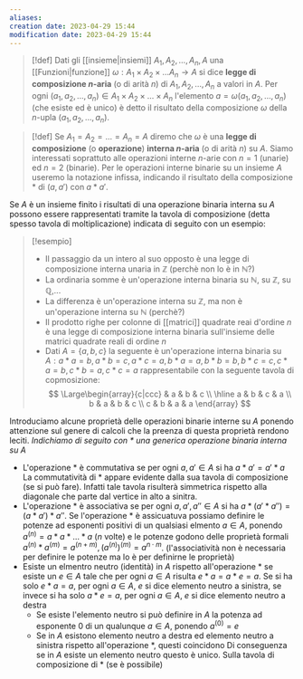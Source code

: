 ```yaml
---
aliases: 
creation date: 2023-04-29 15:44
modification date: 2023-04-29 15:44
---
```


> [!def]
> Dati gli [[insieme|insiemi]] $A_{1},A_{2},\dots ,A_{n},A$ una [[Funzioni|funzione]] $\omega : A_{1} \times A_{2} \times \dots A_{n} \to A$ si dice **legge di composizione $n$-aria** (o di arità $n$) di $A_{1},A_{2},\dots,A_{n}$ a valori in $A$. Per ogni $(a_{1},a_{2},\dots,a_{n}) \in A_{1} \times A_{2} \times \dots \times A_{n}$ l'elemento $a = \omega(a_{1},a_{2},\dots,a_{n})$ (che esiste ed è unico) è detto il risultato della composizione $\omega$ della $n$-upla ($a_{1},a_{2},\dots,a_{n}$).

> [!def]
> Se $A_{1} = A_{2} = \dots = A_{n} = A$ diremo che $\omega$ è una **legge di composizione** (o **operazione**) **interna $n$-aria** (o di arità $n$) su $A$.
> Siamo interessati soprattuto alle operazioni interne $n$-arie con $n = 1$ (unarie) ed $n = 2$ (binarie). Per le operazioni interne binarie su un insieme $A$ useremo la notazione infissa, indicando il risultato della composizione $*$ di $(a,a')$ con $a * a'$.

Se $A$ è un insieme finito i risultati di una operazione binaria interna su $A$ possono essere rappresentati tramite la tavola di composizione (detta spesso tavola di moltiplicazione) indicata di seguito con un esempio:

>[!esempio]
>- Il passaggio da un intero al suo opposto è una legge di composizione interna unaria in $\mathbb{Z}$ (perchè non lo è in $\mathbb{N}$?)
>- La ordinaria somme è un'operazione interna binaria su $\mathbb{N}$, su $\mathbb{Z}$, su $\mathbb{Q}$,...
>- La differenza è un'operazione interna su $\mathbb{Z}$, ma non è un'operazione interna su $\mathbb{N}$ (perchè?)
>- Il prodotto righe per colonne di [[matrici]] quadrate reai d'ordine $n$ è una legge di composizione interna binaria sull'insieme delle matrici quadrate reali di ordine $n$
>- Dati $A = \{ a,b,c \}$ la seguente è un'operazione interna binaria su $A: a * a = b, a * b = c, a * c = a,b*a = a, b *b = b, b*c =c, c * a = b, c * b = a, c * c = a$ rappresentabile con la seguente tavola di copmosizione:
>  $$ \Large\begin{array}{c|ccc}
> & a & b & c \\
>\hline a & b & c & a \\
>b & a & b & c \\
>c & b & a & a
>\end{array} $$


Introduciamo alcune proprietà delle operazioni binarie interne su $A$  ponendo attenzione sul genere di calcoli che la preenza di questa proprietà rendono leciti.
*Indichiamo di seguito con $*$ una generica operazione binaria interna su $A$*

- L'operazione $*$ è commutativa se per ogni $a,a' \in A$ si ha $a * a' = a' * a$
  La commutatività di $*$ appare evidente dalla sua tavola di composizione (se si può fare).
  Infatti tale tavola risulterà simmetrica rispetto alla diagonale che parte dal vertice in alto a sinitra.
- L'operazione $*$ è associativa se per ogni $a,a',a'' \in A$ si ha $a * (a' * a'') = (a*a') * a''$.
  Se l'operazione $*$ è assicuatuva possiamo definire le potenze ad esponenti positivi di un qualsiasi elmento $a \in A$, ponendo $a^{(n)} = a * a * \dots * a$ ($n$ volte) e le potenze godono delle proprietà formali $a^{(n)} * a^{(m)} = a^{(n + m)}, (a^{(n)})^{(m)}=a^{n \cdot m}$. (l'associatività non è necessaria per definire le potenze ma lo è per definirne le proprietà)
- Esiste un elmentro neutro (identità) in $A$ rispetto all'operazione $*$ se esiste un $e \in A$ tale che per ogni $a \in A$ risulta $e * a = a * e = a$. Se si ha solo $e * a = a$, per ogni $a \in A$, $e$ si dice elemento neutro a sinistra, se invece si ha solo $a * e= a$, per ogni $a \in A$, $e$ si dice elemento neutro a destra
	- Se esiste l'elemento neutro si può definire in $A$ la potenza ad esponente $0$ di un  qualunque $a \in A$, ponendo $a^{(0)} = e$
	- Se in $A$ esistono elemento neutro a destra ed elemento neutro a sinistra rispetto all'operazione $*$, questi coincidono
	Di conseguenza se in $A$ esiste un elemento neutro questo è unico.
	Sulla tavola di composizione di $*$ (se è possibile)
